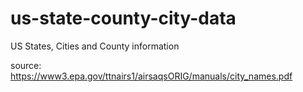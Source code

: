 # us-state-county-city-data
US States, Cities and County information


source: https://www3.epa.gov/ttnairs1/airsaqsORIG/manuals/city_names.pdf
